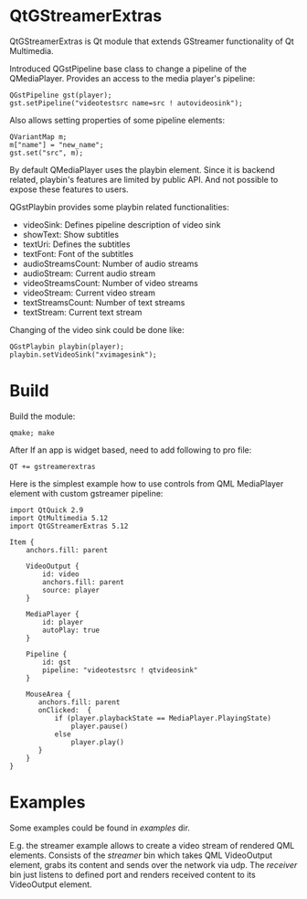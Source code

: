 # QtGStreamerExtras
QtGStreamerExtras is Qt module that extends GStreamer functionality of Qt Multimedia.

Introduced QGstPipeline base class to change a pipeline of the QMediaPlayer.
Provides an access to the media player's pipeline:
    
    QGstPipeline gst(player);
    gst.setPipeline("videotestsrc name=src ! autovideosink");

Also allows setting properties of some pipeline elements:

    QVariantMap m;
    m["name"] = "new_name";
    gst.set("src", m);

By default QMediaPlayer uses the playbin element.
Since it is backend related, playbin's features are limited by public API. And not possible to expose these features to users.

QGstPlaybin provides some playbin related functionalities:
- videoSink: Defines pipeline description of video sink
- showText: Show subtitles
- textUri: Defines the subtitles
- textFont: Font of the subtitles
- audioStreamsCount: Number of audio streams
- audioStream: Current audio stream
- videoStreamsCount: Number of video streams
- videoStream: Current video stream
- textStreamsCount: Number of text streams
- textStream: Current text stream

Changing of the video sink could be done like:

    QGstPlaybin playbin(player); 
    playbin.setVideoSink("xvimagesink");

# Build

Build the module:

    qmake; make
    
After If an app is widget based, need to add following to pro file:

    QT += gstreamerextras

Here is the simplest example how to use controls from QML MediaPlayer element with custom gstreamer pipeline:

    import QtQuick 2.9
    import QtMultimedia 5.12
    import QtGStreamerExtras 5.12
    
    Item {
        anchors.fill: parent
    
        VideoOutput {
            id: video
            anchors.fill: parent
            source: player
        }

        MediaPlayer {
            id: player
            autoPlay: true
        }
    
        Pipeline {
            id: gst
            pipeline: "videotestsrc ! qtvideosink"
        }

        MouseArea {
           anchors.fill: parent
           onClicked:  {
               if (player.playbackState == MediaPlayer.PlayingState)
                   player.pause()
               else
                   player.play()
           }
        }
    }

# Examples

Some examples could be found in *examples* dir.

E.g. the streamer example allows to create a video stream of rendered QML elements. 
Consists of the *streamer* bin which takes QML VideoOutput element, grabs its content and sends over the network via udp.
The *receiver* bin just listens to defined port and renders received content to its VideoOutput element.

